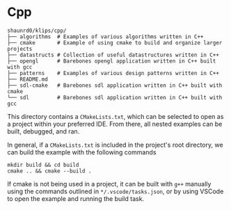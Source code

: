 # Cpp

```
shaunrd0/klips/cpp/
├── algorithms  # Examples of various algorithms written in C++
├── cmake       # Example of using cmake to build and organize larger projects
├── datastructs # Collection of useful datastructures written in C++
├── opengl      # Barebones opengl application written in C++ built with gcc
├── patterns    # Examples of various design patterns written in C++
├── README.md
├── sdl-cmake   # Barebones sdl application written in C++ built with cmake
└── sdl         # Barebones sdl application written in C++ built with gcc
```

This directory contains a `CMakeLists.txt`, which can be selected to open as a 
project within your preferred IDE. From there, all nested examples can be built,
debugged, and ran.

In general, if a `CMakeLists.txt` is included in the project's root directory, 
we can build the example with the following commands

```
mkdir build && cd build
cmake .. && cmake --build .
```

If cmake is not being used in a project, it can be built with `g++` manually using
the commands outlined in `*/.vscode/tasks.json`, or by using VSCode to open the example
and running the build task.

